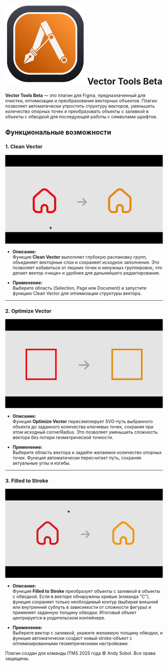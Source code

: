 # ![Vector Tools Beta](./iconApp.png) Vector Tools Beta

**Vector Tools Beta** — это плагин для Figma, предназначенный для очистки, оптимизации и преобразования векторных объектов. Плагин позволяет автоматически упростить структуру векторов, уменьшить количество опорных точек и преобразовать объекты с заливкой в объекты с обводкой для последующей работы с символами шрифтов.

## Функциональные возможности

### 1. Clean Vector

![Clean Vector](./screenshots/clean.gif)

- **Описание:**  
  Функция **Clean Vector** выполняет глубокую распаковку групп, объединяет векторные слои и сохраняет исходное заполнение. Это позволяет избавиться от лишних точек и ненужных группировок, что делает вектор «чище» и удобнее для дальнейшего редактирования.
  
- **Применение:**  
  Выберите область (Selection, Page или Document) и запустите функцию Clean Vector для оптимизации структуры вектора.

---

### 2. Optimize Vector

![Optimize Vector](./screenshots/optimize.gif)

- **Описание:**  
  Функция **Optimize Vector** пересэмплирует SVG-путь выбранного объекта до заданного количества ключевых точек, сохраняя при этом исходный cornerRadius. Это позволяет уменьшить сложность вектора без потери геометрической точности.
  
- **Применение:**  
  Выберите область вектора и задайте желаемое количество опорных точек. Функция автоматически пересчитает путь, сохраняя актуальные углы и изгибы.

---

### 3. Filled to Stroke

![Filled to Stroke](./screenshots/filled.gif)

- **Описание:**  
  Функция **Filled to Stroke** преобразует объекты с заливкой в объекты с обводкой. Если в векторе обнаружены кривые (команда "C"), функция сохраняет только необходимый контур (выбирая внешний или внутренний субпуть в зависимости от сложности фигуры) и применяет заданную толщину обводки. Итоговый объект центрируется в родительском контейнере.
  
- **Применение:**  
  Выберите вектор с заливкой, укажите желаемую толщину обводки, и функция автоматически создаст новый stroke-объект с оптимизированными геометрическими настройками.

Плагин создан для команды ITMS 2025 года ©️ Andy Sobol. Все права защищены.